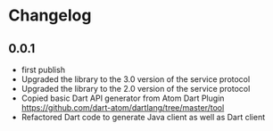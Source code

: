# Changelog

## 0.0.1
- first publish
- Upgraded the library to the 3.0 version of the service protocol
- Upgraded the library to the 2.0 version of the service protocol
- Copied basic Dart API generator from Atom Dart Plugin
    https://github.com/dart-atom/dartlang/tree/master/tool
- Refactored Dart code to generate Java client as well as Dart client
